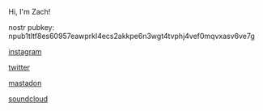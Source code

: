 Hi, I'm Zach!  

nostr pubkey: npub1tltf8es60957eawprkl4ecs2akkpe6n3wgt4tvphj4vef0mqvxasv6ve7g  

[instagram](https://www.instagram.com/yunginternetgod/)  

[twitter](https://twitter.com/yunginternetgod/)  

[mastadon](https://mastodon.social/@internetgod)  

[soundcloud](soundcloud.com/z10021)  

